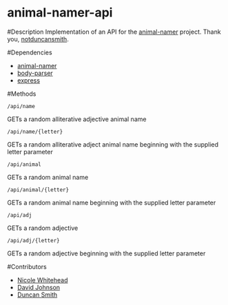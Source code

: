 animal-namer-api
================
#Description
Implementation of an API for the [animal-namer](https://github.com/notduncansmith/animal-namer) project. Thank you, [notduncansmith](https://github.com/notduncansmith). 

#Dependencies
* [animal-namer](https://github.com/notduncansmith/animal-namer)
* [body-parser](https://www.npmjs.org/package/body-parser)
* [express](https://www.npmjs.org/package/express)

#Methods
```
/api/name
```
GETs a random alliterative adjective animal name

```
/api/name/{letter}
```
GETs a random alliterative adject animal name beginning with the supplied letter parameter

```
/api/animal
```
GETs a random animal name

```
/api/animal/{letter}
```
GETs a random animal name beginning with the supplied letter parameter

```
/api/adj
```
GETs a random adjective

```
/api/adj/{letter}
```
GETs a random adjective beginning with the supplied letter parameter

#Contributors
* [Nicole Whitehead](https://github.com/ncwhitehead)
* [David Johnson](https://github.com/dhjohn0)
* [Duncan Smith](https://github.com/notduncansmith)
